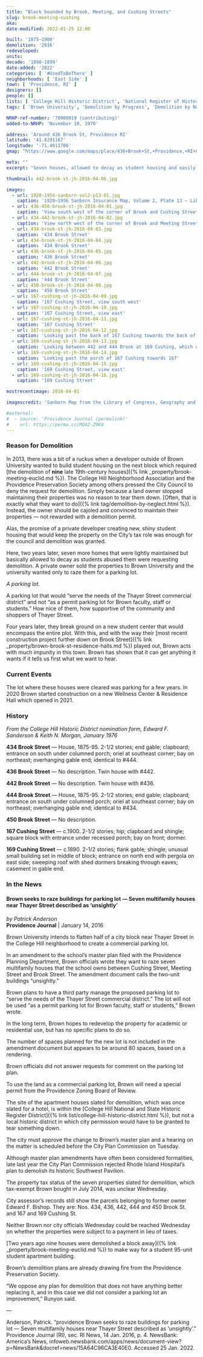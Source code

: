 ```yaml
---
title: "Block bounded by Brook, Meeting, and Cushing Streets"
slug: brook-meeting-cushing
aka:
date-modified: 2022-01-25 12:00

built: '1875–1900'
demolition: '2016'
redeveloped:
units:
decade: '1890-1899'
date-added: '2022'
categories: [ '#UsedToBeThere' ]
neighborhoods: [ 'East Side' ]
town: [ 'Providence, RI' ]
designers: []
people: []
lists: [ 'College Hill Historic District', 'National Register of Historic Places' ]
tags: [ 'Brown University', 'Demolition by Progress', 'Demolition by Neglect' ]

NRHP-ref-number: '70000019 (contributing)'
added-to-NRHP: 'November 10, 1970'

address: 'Around 436 Brook St, Providence RI'
latitude: '41.8291167'
longitude: '-71.4011786'
gmap: "https://www.google.com/maps/place/436+Brook+St,+Providence,+RI+02906/@41.8291167,-71.4011786,18z/data=!4m5!3m4!1s0x89e445248735ef35:0xfb49152807b54118!8m2!3d41.8294938!4d-71.3998535"

meta: ""
excerpt: "Seven houses, allowed to decay as student housing and easily demolished because of a lack of visual maintenance"

thumbnail: 442-brook-st-jh-2016-04-06.jpg

images:
  - url: 1920-1956-sanborn-vol2-p13-01.jpg
    caption: '1920–1956 Sanborn Insurance Map, Volume 2, Plate 13 — Library of Congress, Geography and Map Division'
  - url: 436-450-brook-st-jh-2016-04-01.jpg
    caption: 'View south west of the corner of Brook and Cushing Street, from 450 Brook St. down to 436'
  - url: 434-442-brook-st-jh-2016-04-02.jpg
    caption: 'View north west of the corner of Brook and Meeting Street, from 434 Brook St. up to 442'
  - url: 434-brook-st-jh-2016-04-03.jpg
    caption: '434 Brook Street'
  - url: 434-brook-st-jh-2016-04-04.jpg
    caption: '434 Brook Street'
  - url: 436-brook-st-jh-2016-04-05.jpg
    caption: '436 Brook Street'
  - url: 442-brook-st-jh-2016-04-06.jpg
    caption: '442 Brook Street'
  - url: 444-brook-st-jh-2016-04-07.jpg
    caption: '444 Brook Street'
  - url: 450-brook-st-jh-2016-04-08.jpg
    caption: '450 Brook Street'
  - url: 167-cushing-st-jh-2016-04-09.jpg
    caption: '167 Cushing Street, view south west'
  - url: 167-cushing-st-jh-2016-04-10.jpg
    caption: '167 Cushing Street, view east'
  - url: 167-cushing-st-jh-2016-04-11.jpg
    caption: '167 Cushing Street'
  - url: 167-cushing-st-jh-2016-04-12.jpg
    caption: 'Looking past the back of 167 Cushing towards the back of 444 Brook Street'
  - url: 169-cushing-st-jh-2016-04-13.jpg
    caption: 'Looking between 442 and 444 Brook at 169 Cushing, which was set behind 169'
  - url: 169-cushing-st-jh-2016-04-14.jpg
    caption: 'Looking past the porch of 167 Cushing towards 167'
  - url: 169-cushing-st-jh-2016-04-15.jpg
    caption: '169 Cushing Street, view east'
  - url: 169-cushing-st-jh-2016-04-16.jpg
    caption: '169 Cushing Street'

mostrecentimage: 2016-04-01

imagescredit: 'Sanborn Map from the Library of Congress, Geography and Map Division'

#external:
#  - source: 'Providence Journal (permalink)'
#    url: https://perma.cc/MQ4Z-Z9K4
---
```


### Reason for Demolition

In 2013, there was a bit of a ruckus when a developer outside of Brown University wanted to build student housing on the next block which required [the demolition of **nine** late 19th-century houses]({% link _property/brook-meeting-euclid.md %}). The College Hill Neighborhood Association and the Providence Preservation Society among others pressed the City Council to deny the request for demolition. Simply because a land owner stopped maintaining their properties was no reason to tear them down. [Often, that is exactly what they want to do]({% link tag/demolition-by-neglect.html %}). Instead, the owner should be cajoled and convinced to maintain their properties — not rewarded with a demolition permit. 

Alas, the promise of a private developer creating new, shiny student housing that would keep the property on the City’s tax role was enough for the council and demolition was granted. 

Here, two years later, seven more homes that were lightly maintained but basically allowed to decay as students abused them were requesting demolition. A private owner sold the properties to Brown University and the university wanted only to raze them for a parking lot. 

_A parking lot._

A parking lot that would “serve the needs of the Thayer Street commercial district” and not “as a permit parking lot for Brown faculty, staff or students.” How nice of them, how supportive of the community and shoppers of Thayer Street. 

Four years later, they break ground on a new student center that would encompass the entire plot. With this, and with the way their [most recent construction project further down on Brook Street]({% link _property/brown-brook-st-residence-halls.md %}) played out, Brown acts with much impunity in this town. Brown has shown that it can get anything it wants if it tells us first what we want to hear. 


### Current Events

The lot where these houses were cleared was parking for a few years. In 2020 Brown started construction on a new Wellness Center & Residence Hall which opened in 2021. 


### History

_From the College Hill Historic District nomination form, Edward F. Sanderson & Keith N. Morgan, January 1976_

**434 Brook Street** — House, 1875-95. 2-1/2 stories; end gable; clapboard; entrance on south under columned porch; oriel at southeast corner; bay on northeast; overhanging gable end; identical to #444.

**436 Brook Street** — No description. Twin house with #442.

**442 Brook Street** — No description. Twin house with #436.

**444 Brook Street** — House, 1875-95. 2-1/2 stories; end gable; clapboard; entrance on south under columned porch; oriel at southeast corner; bay on northeast; overhanging gable end; identical to #434.

**450 Brook Street** — No description.

**167 Cushing Street** — c.1900. 2-1/2 stories; hip; clapboard and shingle; square block with entrance under recessed porch; bay on front; dormer.

**169 Cushing Street** — c.1890. 2-1/2 stories; flank gable; shingle; unusual small building set in middle of block; entrance on north end with pergola on east side; sweeping roof with shed dormers breaking through eaves; casement in gable end. 


### In the News

#### Brown seeks to raze buildings for parking lot — Seven multifamily houses near Thayer Street described as ‘unsightly’

_by Patrick Anderson_  
**Providence Journal** | January 14, 2016

Brown University intends to flatten half of a city block near Thayer Street in the College Hill neighborhood to create a commercial parking lot.

In an amendment to the school’s master plan filed with the Providence Planning Department, Brown officials wrote they want to raze seven multifamily houses that the school owns between Cushing Street, Meeting Street and Brook Street. The amendment document calls the two-unit buildings “unsightly.”

Brown plans to have a third party manage the proposed parking lot to “serve the needs of the Thayer Street commercial district.” The lot will not be used “as a permit parking lot for Brown faculty, staff or students,” Brown wrote.

In the long term, Brown hopes to redevelop the property for academic or residential use, but has no specific plans to do so.

The number of spaces planned for the new lot is not included in the amendment document but appears to be around 80 spaces, based on a rendering.

Brown officials did not answer requests for comment on the parking lot plan.

To use the land as a commercial parking lot, Brown will need a special permit from the Providence Zoning Board of Review.

The site of the apartment houses slated for demolition, which was once slated for a hotel, is within the [College Hill National and State Historic Register District]({% link list/college-hill-historic-district.html %}), but not a local historic district in which city permission would have to be granted to tear something down.

The city must approve the change to Brown’s master plan and a hearing on the matter is scheduled before the City Plan Commission on Tuesday.

Although master plan amendments have often been considered formalities, late last year the City Plan Commission rejected Rhode Island Hospital’s plan to demolish its historic Southwest Pavilion.

The property tax status of the seven properties slated for demolition, which tax-exempt Brown bought in July 2014, was unclear Wednesday.

City assessor’s records still show the parcels belonging to former owner Edward F. Bishop. They are: Nos. 434, 436, 442, 444 and 450 Brook St. and 167 and 169 Cushing St.

Neither Brown nor city officials Wednesday could be reached Wednesday on whether the properties were subject to a payment in lieu of taxes.

[Two years ago nine houses were demolished a block away]({% link _property/brook-meeting-euclid.md %}) to make way for a student 95-unit student apartment building.

Brown’s demolition plans are already drawing fire from the Providence Preservation Society.

“We oppose any plan for demolition that does not have anything better replacing it, and in this case we did not consider a parking lot an improvement,” Runyon said.

—

Anderson, Patrick. “providence Brown seeks to raze buildings for parking lot — Seven multifamily houses near Thayer Street described as ‘unsightly’.” Providence Journal (RI), sec. RI News, 14 Jan. 2016, p. 4. NewsBank: America’s News, infoweb.newsbank.com/apps/news/document-view?p=NewsBank&docref=news/15A64C96CA3E40E0. Accessed 25 Jan. 2022.
